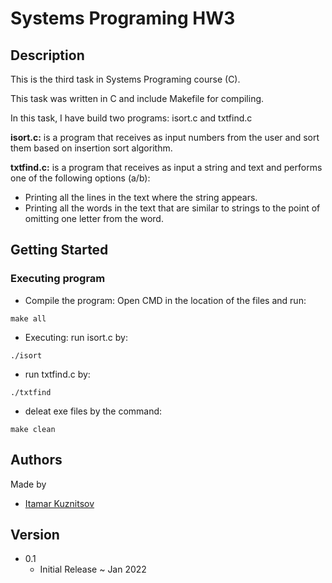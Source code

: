 # Systems Programing HW3

## Description
This is the third task in Systems Programing course (C).

This task was written in C and include Makefile for compiling.

In this task, I have build two programs: isort.c and txtfind.c 

 
 
  __isort.c:__ is a program that receives as input numbers from the user and sort them based on insertion sort algorithm.

  __txtfind.c:__ is a program that receives as input a string and text and performs one of the following options (a/b):
  * Printing all the lines in the text where the string appears.
  * Printing all the words in the text that are similar to strings to the point of omitting one letter from the word.


## Getting Started
### Executing program

* Compile the program: 
  Open CMD in the location of the files and run:
```
make all
```
* Executing:
run isort.c by:
```
./isort
```

* run txtfind.c by:
```
./txtfind
```
* deleat exe files by the command:
```
make clean
```

## Authors
Made by

* [Itamar Kuznitsov](https://github.com/Itamar-Kuznitsov)

## Version
* 0.1
  * Initial Release ~ Jan 2022
